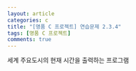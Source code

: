 ```yaml
---
layout: article
categories: c
title: "[명품 C 프로젝트] 연습문제 2.3.4"
tags: [명품 C 프로젝트]
comments: true
---
```


세계 주요도시의 현재 시간을 출력하는 프로그램

<script src="https://gist.github.com/junbly/e501cec6597aed33026db7654ee7cd1f.js"></script>
